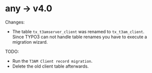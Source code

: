 # any -> v4.0

Changes:
* The table `tx_t3amserver_client` was renamed to `tx_t3am_client`.\
  Since TYPO3 can not handle table renames you have to execute a migration wizard.

TODO:
* Run the `T3AM Client record migration`.
* Delete the old client table afterwards.
